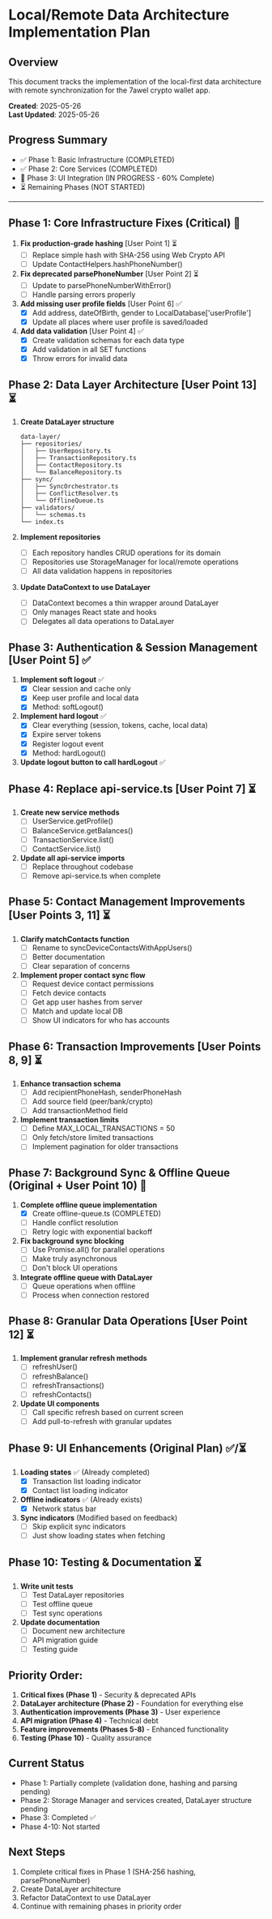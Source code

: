 # Local/Remote Data Architecture Implementation Plan

## Overview
This document tracks the implementation of the local-first data architecture with remote synchronization for the 7awel crypto wallet app.

**Created**: 2025-05-26  
**Last Updated**: 2025-05-26

## Progress Summary
- ✅ Phase 1: Basic Infrastructure (COMPLETED)
- ✅ Phase 2: Core Services (COMPLETED) 
- 🔄 Phase 3: UI Integration (IN PROGRESS - 60% Complete)
- ⏳ Remaining Phases (NOT STARTED)

---

## Phase 1: Core Infrastructure Fixes (Critical) 🔄
1. **Fix production-grade hashing** [User Point 1] ⏳
   - [ ] Replace simple hash with SHA-256 using Web Crypto API
   - [ ] Update ContactHelpers.hashPhoneNumber()

2. **Fix deprecated parsePhoneNumber** [User Point 2] ⏳
   - [ ] Update to parsePhoneNumberWithError()
   - [ ] Handle parsing errors properly

3. **Add missing user profile fields** [User Point 6] ✅
   - [x] Add address, dateOfBirth, gender to LocalDatabase['userProfile']
   - [x] Update all places where user profile is saved/loaded

4. **Add data validation** [User Point 4] ✅
   - [x] Create validation schemas for each data type
   - [x] Add validation in all SET functions
   - [x] Throw errors for invalid data

## Phase 2: Data Layer Architecture [User Point 13] ⏳
1. **Create DataLayer structure**
   ```
   data-layer/
   ├── repositories/
   │   ├── UserRepository.ts
   │   ├── TransactionRepository.ts
   │   ├── ContactRepository.ts
   │   └── BalanceRepository.ts
   ├── sync/
   │   ├── SyncOrchestrator.ts
   │   ├── ConflictResolver.ts
   │   └── OfflineQueue.ts
   ├── validators/
   │   └── schemas.ts
   └── index.ts
   ```

2. **Implement repositories**
   - [ ] Each repository handles CRUD operations for its domain
   - [ ] Repositories use StorageManager for local/remote operations
   - [ ] All data validation happens in repositories

3. **Update DataContext to use DataLayer**
   - [ ] DataContext becomes a thin wrapper around DataLayer
   - [ ] Only manages React state and hooks
   - [ ] Delegates all data operations to DataLayer

## Phase 3: Authentication & Session Management [User Point 5] ✅
1. **Implement soft logout** ✅
   - [x] Clear session and cache only
   - [x] Keep user profile and local data
   - [x] Method: softLogout()

2. **Implement hard logout** ✅
   - [x] Clear everything (session, tokens, cache, local data)
   - [x] Expire server tokens
   - [x] Register logout event
   - [x] Method: hardLogout()

3. **Update logout button to call hardLogout** ✅

## Phase 4: Replace api-service.ts [User Point 7] ⏳
1. **Create new service methods**
   - [ ] UserService.getProfile()
   - [ ] BalanceService.getBalances()
   - [ ] TransactionService.list()
   - [ ] ContactService.list()

2. **Update all api-service imports**
   - [ ] Replace throughout codebase
   - [ ] Remove api-service.ts when complete

## Phase 5: Contact Management Improvements [User Points 3, 11] ⏳
1. **Clarify matchContacts function**
   - [ ] Rename to syncDeviceContactsWithAppUsers()
   - [ ] Better documentation
   - [ ] Clear separation of concerns

2. **Implement proper contact sync flow**
   - [ ] Request device contact permissions
   - [ ] Fetch device contacts
   - [ ] Get app user hashes from server
   - [ ] Match and update local DB
   - [ ] Show UI indicators for who has accounts

## Phase 6: Transaction Improvements [User Points 8, 9] ⏳
1. **Enhance transaction schema**
   - [ ] Add recipientPhoneHash, senderPhoneHash
   - [ ] Add source field (peer/bank/crypto)
   - [ ] Add transactionMethod field

2. **Implement transaction limits**
   - [ ] Define MAX_LOCAL_TRANSACTIONS = 50
   - [ ] Only fetch/store limited transactions
   - [ ] Implement pagination for older transactions

## Phase 7: Background Sync & Offline Queue (Original + User Point 10) 🔄
1. **Complete offline queue implementation**
   - [x] Create offline-queue.ts (COMPLETED)
   - [ ] Handle conflict resolution
   - [ ] Retry logic with exponential backoff

2. **Fix background sync blocking**
   - [ ] Use Promise.all() for parallel operations
   - [ ] Make truly asynchronous
   - [ ] Don't block UI operations

3. **Integrate offline queue with DataLayer**
   - [ ] Queue operations when offline
   - [ ] Process when connection restored

## Phase 8: Granular Data Operations [User Point 12] ⏳
1. **Implement granular refresh methods**
   - [ ] refreshUser()
   - [ ] refreshBalance()
   - [ ] refreshTransactions()
   - [ ] refreshContacts()

2. **Update UI components**
   - [ ] Call specific refresh based on current screen
   - [ ] Add pull-to-refresh with granular updates

## Phase 9: UI Enhancements (Original Plan) ✅/⏳
1. **Loading states** ✅ (Already completed)
   - [x] Transaction list loading indicator
   - [x] Contact list loading indicator

2. **Offline indicators** ✅ (Already exists)
   - [x] Network status bar

3. **Sync indicators** (Modified based on feedback)
   - [ ] Skip explicit sync indicators
   - [ ] Just show loading states when fetching

## Phase 10: Testing & Documentation ⏳
1. **Write unit tests**
   - [ ] Test DataLayer repositories
   - [ ] Test offline queue
   - [ ] Test sync operations

2. **Update documentation**
   - [ ] Document new architecture
   - [ ] API migration guide
   - [ ] Testing guide

## Priority Order:
1. **Critical fixes (Phase 1)** - Security & deprecated APIs
2. **DataLayer architecture (Phase 2)** - Foundation for everything else
3. **Authentication improvements (Phase 3)** - User experience
4. **API migration (Phase 4)** - Technical debt
5. **Feature improvements (Phases 5-8)** - Enhanced functionality
6. **Testing (Phase 10)** - Quality assurance

## Current Status
- Phase 1: Partially complete (validation done, hashing and parsing pending)
- Phase 2: Storage Manager and services created, DataLayer structure pending
- Phase 3: Completed ✅
- Phase 4-10: Not started

## Next Steps
1. Complete critical fixes in Phase 1 (SHA-256 hashing, parsePhoneNumber)
2. Create DataLayer architecture
3. Refactor DataContext to use DataLayer
4. Continue with remaining phases in priority order
